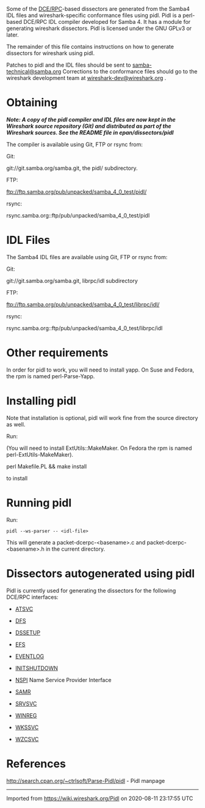 Some of the [DCE/RPC](/DCE/RPC)-based dissectors are generated from the Samba4 IDL files and wireshark-specific conformance files using pidl. Pidl is a perl-based DCE/RPC IDL compiler developed for Samba 4. It has a module for generating wireshark dissectors. Pidl is licensed under the GNU GPLv3 or later.

The remainder of this file contains instructions on how to generate dissectors for wireshark using pidl.

Patches to pidl and the IDL files should be sent to <samba-technical@samba.org> Corrections to the conformance files should go to the wireshark development team at <wireshark-dev@wireshark.org> .

# Obtaining

***Note: A copy of the pidl compiler and IDL files are now kept in the Wireshark source repository (Git) and distributed as part of the Wireshark sources. See the README file in epan/dissectors/pidl***

The compiler is available using Git, FTP or rsync from:

Git:

git://git.samba.org/samba.git, the pidl/ subdirectory.

FTP:

<ftp://ftp.samba.org/pub/unpacked/samba_4_0_test/pidl/>

rsync:

rsync.samba.org::ftp/pub/unpacked/samba\_4\_0\_test/pidl

# IDL Files

The Samba4 IDL files are available using Git, FTP or rsync from:

Git:

git://git.samba.org/samba.git, librpc/idl subdirectory

FTP:

<ftp://ftp.samba.org/pub/unpacked/samba_4_0_test/librpc/idl/>

rsync:

rsync.samba.org::ftp/pub/unpacked/samba\_4\_0\_test/librpc/idl

# Other requirements

In order for pidl to work, you will need to install yapp. On Suse and Fedora, the rpm is named perl-Parse-Yapp.

# Installing pidl

Note that installation is optional, pidl will work fine from the source directory as well.

Run:

(You will need to install ExtUtils::MakeMaker. On Fedora the rpm is named perl-ExtUtils-MakeMaker).

perl Makefile.PL && make install

to install

# Running pidl

Run:

    pidl --ws-parser -- <idl-file>

This will generate a packet-dcerpc-\<basename\>.c and packet-dcerpc-\<basename\>.h in the current directory.

# Dissectors autogenerated using pidl

Pidl is currently used for generating the dissectors for the following DCE/RPC interfaces:

  - [ATSVC](/ATSVC)

  - [DFS](/DFS)

  - [DSSETUP](/DSSETUP)

  - [EFS](/EFS)

  - [EVENTLOG](/EVENTLOG)

  - [INITSHUTDOWN](/INITSHUTDOWN)

  - [NSPI](/NSPI) Name Service Provider Interface

  - [SAMR](/SAMR)

  - [SRVSVC](/SRVSVC)

  - [WINREG](/WINREG)

  - [WKSSVC](/WKSSVC)

  - [WZCSVC](/WZCSVC)

# References

<http://search.cpan.org/~ctrlsoft/Parse-Pidl/pidl> - Pidl manpage

---

Imported from https://wiki.wireshark.org/Pidl on 2020-08-11 23:17:55 UTC
